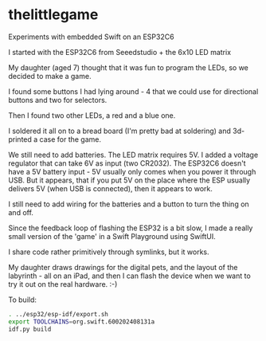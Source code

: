 # thelittlegame
Experiments with embedded Swift on an ESP32C6

I started with the ESP32C6 from Seeedstudio + the 6x10 LED matrix

My daughter (aged 7) thought that it was fun to program the LEDs, so we decided to make a game.

I found some buttons I had lying around - 4 that we could use for directional buttons and two for selectors.

Then I found two other LEDs, a red and a blue one.

I soldered it all on to a bread board (I'm pretty bad at soldering) and 3d-printed a case for the game.

We still need to add batteries. The LED matrix requires 5V. I added a voltage regulator that can take 6V as input (two CR2032). The ESP32C6 doesn't have a 5V battery input - 5V usually only comes when you power it through USB. But it appears, that if you put 5V on the place where the ESP usually delivers 5V (when USB is connected), then it appears to work.

I still need to add wiring for the batteries and a button to turn the thing on and off.

Since the feedback loop of flashing the ESP32 is a bit slow, I made a really small version of the 'game' in a Swift Playground using SwiftUI.

I share code rather primitively through symlinks, but it works.

My daughter draws drawings for the digital pets, and the layout of the labyrinth - all on an iPad, and then I can flash the device when we want to try it out on the real hardware. :-)


To build:

```sh
. ../esp32/esp-idf/export.sh
export TOOLCHAINS=org.swift.600202408131a
idf.py build
```
